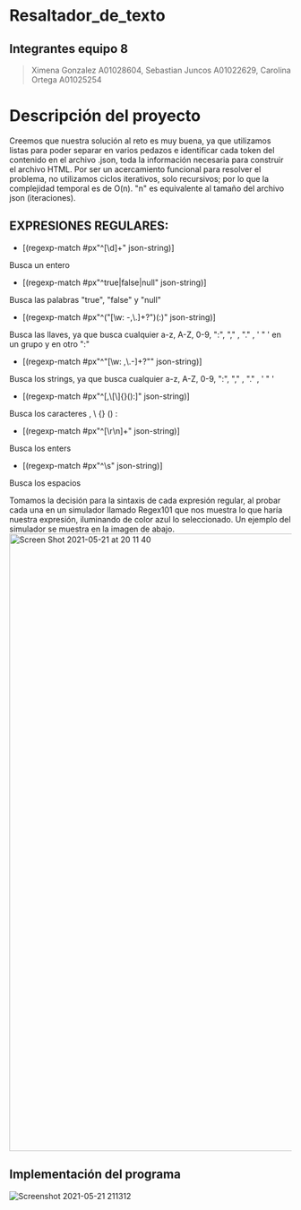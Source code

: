 # Resaltador_de_texto
## Integrantes equipo 8
> Ximena Gonzalez A01028604, Sebastian Juncos A01022629, Carolina Ortega A01025254

# Descripción del proyecto
Creemos que nuestra solución al reto es muy buena, ya que utilizamos listas para poder separar en varios pedazos e identificar cada token del contenido en el archivo .json, toda la información necesaria para construir el archivo HTML.
Por ser un acercamiento funcional para resolver el problema, no utilizamos ciclos iterativos, solo recursivos; por lo que la complejidad temporal es de O(n). "n" es equivalente al tamaño del archivo json (iteraciones).
## EXPRESIONES REGULARES:
-  [(regexp-match #px"^[\\d]+" json-string)]

 Busca un entero

- [(regexp-match #px"^true|false|null" json-string)]

Busca las palabras "true", "false" y "null"

- [(regexp-match #px"^(\"[\\w: -,\\.]+?\")(:)" json-string)]

Busca las llaves, ya que busca cualquier a-z, A-Z, 0-9, ":", "," , "." , ' " ' en un grupo y en otro ":"

- [(regexp-match #px"^\"[\\w: ,\\.-]+?\"" json-string)]

Busca los strings, ya que busca cualquier a-z, A-Z, 0-9, ":", "," , "." , ' " '

- [(regexp-match #px"^[,\\[\\]{}():]" json-string)]

Busca los caracteres , \\ {} () :

- [(regexp-match #px"^[\r\n]+" json-string)]

Busca los enters

- [(regexp-match #px"^\\s" json-string)]

Busca los espacios

Tomamos la decisión para la sintaxis de cada expresión regular, al probar cada una en un simulador llamado Regex101 que nos muestra lo que haría nuestra expresión, iluminando de color azul lo seleccionado. Un ejemplo del simulador se muestra en la imagen de abajo.
<img width="1102" alt="Screen Shot 2021-05-21 at 20 11 40" src="https://user-images.githubusercontent.com/57368415/119210400-97748a00-ba71-11eb-8db4-27ae4e773a3c.png">

## Implementación del programa 
![Screenshot 2021-05-21 211312](https://user-images.githubusercontent.com/56135009/119211714-65ffbc80-ba79-11eb-9369-d42ce30ed9d0.png)


